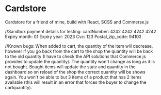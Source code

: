 # Cardstore
Cardstore for a friend of mine, build with React, SCSS and Commerse.js 

//Sandbox payment details for testing: 
cardNumber: 4242 4242 4242 4242
Expiry month: 01
Expiry year: 2023
Cvc: 123
Postal_zip_code: 94103

//Known bugs: 
When added to cart, the quantity of the item will decrease, however if you go back from the cart to the shop the quantity will
be back to the old quantity (I have to check the API solutions that Commerce.js provides to update the quantity). The 
quantity won't change as long as it is not bought. Bought items will update the state and quantity in the dashboard so on reload of the
shop the correct quantity will be shows again. You won't be able to but 3 items of a product that has 2 items available (this will result in an error that forces the buyer to change the cartquantity). 
